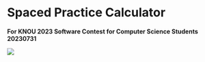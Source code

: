 # Spaced Practice Calculator

**For KNOU 2023 Software Contest for Computer Science Students**  
**20230731**

![](https://github.com/bubjoin/spaced-practice-calculator/blob/main/spc_demo.gif)